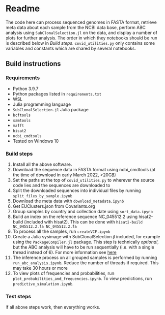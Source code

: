 # Readme

The code here can process sequenced genomes in FASTA format, retrieve meta data about each sample from the NCBI data base, perform ABC analysis using `SubClonalSelection.jl` on the data, and display a number of plots for further analysis. The order in which they notebooks should be run is described below in *Build steps*. `covid_utilities.py` only contains some variables and constants which are shared by several notebooks.

## Build instructions


### Requirements

* Python 3.9.7
* Python packages listed in `requirements.txt`
* WSL
* Julia programming language
* `SubClonalSelection.jl` Julia package
* `bcftools`
* `samtools`
* `mafft`
* `hisat2`
* `ncbi_cmdtools`
* Tested on Windows 10

### Build steps

1. Install all the above software.
2. Download the sequence data in FASTA format using ncbi_cmdtools (at the time of download in early March 2022, >20GB)
3. Set the paths at the top of `covid_utilities.py` to wherever the source code lies and the sequences are downloaded to
4. Split the downloaded sequences into individual files by running `split_files_by_sample.ipynb`
5. Download the meta data with `download_metadata.ipynb`
6. Get EUClusters.json from Covariants.org
7. Group samples by country and collection date using `sort_data.ipynb`
8. Build an index on the reference sequence NC_045512.2 using hisat2-build (included with hisat2). This can be done with `hisat2-build NC_045512.2.fa NC_045512.2.fa`
9. To process all the samples, run `createVCF.ipynb`
10. Create a Julia sysimage with SubClonalSelection.jl included, for example using the `PackageCompiler.jl` package. This step is technically *optional*, but the ABC analysis will have to be run sequentially (i.e. with a single thread instead of 6). For more information see [here](https://docs.julialang.org/en/v1/devdocs/sysimg/)
11.  The inference process on all grouped samples is performed by running `run_abc_analysis.ipynb`. Reduce the number of threads if required. This may take 30 hours or more 
12. To view plots of frequencies and probabilities, run `plot_probabilities_and_frequencies.ipynb`. To view predictions, run `predictive_simulation.ipynb`.


### Test steps

If all above steps work, then everything works.
